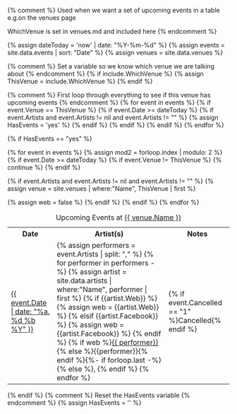 {% comment %}
  Used when we want a set of upcoming events in a table
  e.g.on the venues page

  WhichVenue is set in venues.md and included here
{% endcomment %}


{% assign dateToday = 'now' | date: "%Y-%m-%d" %}
{% assign events = site.data.events | sort: "Date" %}
{% assign venues = site.data.venues %}

{% comment %}
  Set a variable so we know which venue we are talking about
{% endcomment %}
{% if include.WhichVenue %}
{% assign ThisVenue = include.WhichVenue %}
{% endif %}

{% comment %}
  First loop through everything to see if this venue has upcoming events
{% endcomment %}
{% for event in events %}
{% if event.Venue == ThisVenue  %}
{% if event.Date >= dateToday  %}
{% if event.Artists and event.Artists != nil and event.Artists != "" %}
{% assign HasEvents = 'yes' %}
{% endif %}
{% endif %}
{% endif %}
{% endfor %}

{% if HasEvents == "yes" %}
<div style="overflow-x:auto;" >
<table class="events m-0">
<caption>Upcoming Events at <a href="{{ venue.url }}">{{ venue.Name }}</a></caption>
<tr>
<th>Date</th>
<th>Artist(s)</th>
<th>Notes</th>
</tr>
{% for event in events %}
{% assign mod2 = forloop.index | modulo: 2 %}
{% if event.Date >= dateToday  %}
{% if event.Venue != ThisVenue %}
{% continue %}
{% endif %}

{% if event.Artists and event.Artists != nil and event.Artists != "" %}
{% assign venue = site.venues | where:"Name", ThisVenue | first %}

<tr class="event-item {% if mod2 == 0 %}even{% else %}odd{% endif %}">
<td><a href="{{event.Link}}">{{ event.Date | date: "%a. %d %b %Y" }}</a></td>
<td>
{% assign performers = event.Artists | split: "," %}
{% for performer in performers -%}
{% assign artist = site.data.artists | where:"Name", performer | first  %}
{% if {{artist.Web}} %}
{% assign web = {{artist.Web}} %}
{% elsif {{artist.Facebook}} %}
{% assign web = {{artist.Facebook}} %}
{% endif %}
{% if web %}<a href="{{ web }}">{{ performer}}</a>{% else %}{{performer}}{% endif %}{%- if forloop.last -%}{% else %}, {% endif %}
{% endfor %}
</td>
<td>{% if event.Cancelled == "1"  %}Cancelled{% endif %}</td>
</tr>
{% assign web = false %}
{% endif %} <!-- Artist not empty -->
{% endif %} <!-- in the future -->
{% endfor %}  
</table>
</div>
{% endif %}
{% comment %}
  Reset the HasEvents variable
{% endcomment %}
{% assign HasEvents = '' %}